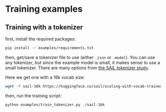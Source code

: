 # Training examples

## Training with a tokenizer

first, install the required packages:

```bash
pip install -r examples/requirements.txt
```

then, get/save a tokenizer file to use (either `.json`  or `.model`). You can use any tokenizer, but since the example model is small, it makes sense to use a small tokenizer. There are many options from [the SAIL tokenizer study](https://huggingface.co/sail/scaling-with-vocab-trained-tokenizers).

Here we get one with a 16k vocab size:

```bash
wget -P sail-16k https://huggingface.co/sail/scaling-with-vocab-trained-tokenizers/resolve/main/hf_slimpajama-6B-16384-BPE/tokenizer.model
```

then, run the training script:

```bash
python examples/train_tokenizer.py ./sail-16k
```
